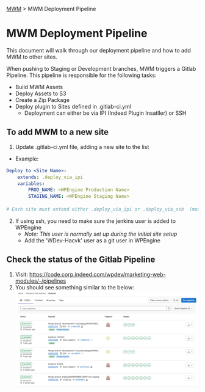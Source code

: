 [MWM](README.md) > MWM Deployment Pipeline

# MWM Deployment Pipeline

This document will walk through our deployment pipeline and how to add MWM to other sites.

When pushing to Staging or Development branches, MWM triggers a Gitlab Pipeline.  This pipeline is responsible for the following tasks:

* Build MWM Assets
* Deploy Assets to S3
* Create a Zip Package
* Deploy plugin to Sites defined in .gitlab-ci.yml
    * Deployment can either be via IPI (Indeed Plugin Insatller) or SSH
    
## To add MWM to a new site

1. Update .gitlab-ci.yml file, adding a new site to the list
- Example: 
```yaml
Deploy to <Site Name>:
    extends: .deploy_via_ipi
    variables:
        PROD_NAME: <WPEngine Production Name>
        STAGING_NAME: <WPEngine Staging Name>

# Each site must extend either .deploy_via_ipi or .deploy_via_ssh  (most sites should be able to use IPI)
```
2. If using ssh, you need to make sure the jenkins user is added to WPEngine
    - _Note: This user is normally set up during the initial site setup_
    - Add the 'WDev-Hacvk' user as a git user in WPEngine

## Check the status of the Gitlab Pipeline

1. Visit: https://code.corp.indeed.com/wpdev/marketing-web-modules/-/pipelines
2. You should see something similar to the below:
![Gitlab Pipeline Image](images/mwm-gitlab-ci.png)
    

